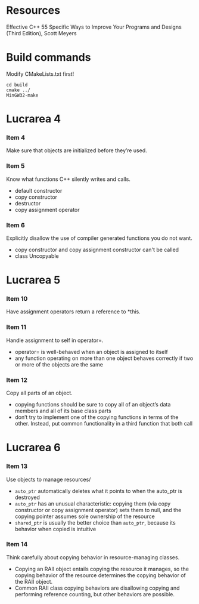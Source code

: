 # Resources
Effective C++ 55 Specific Ways to Improve Your Programs and Designs  (Third Edition), Scott Meyers

# Build commands
Modify CMakeLists.txt first!
```
cd build
cmake ../
MinGW32-make
```

# Lucrarea 4
### Item 4
Make sure that objects are initialized before they’re used.
### Item 5 
Know what functions C++ silently writes and calls.
* default constructor
* copy constructor
* destructor
* copy assignment operator
### Item 6
Explicitly disallow the use of compiler generated functions you do not want.
* copy constructor and copy assignment constructor can't be called
* class Uncopyable

# Lucrarea 5
### Item 10
Have assignment operators return a reference to *this.
### Item 11 
Handle assignment to self in operator=.
* operator= is well-behaved when an object is assigned to itself
* any function operating on more than one object behaves correctly if two or more of the objects are the same
### Item 12
Copy all parts of an object.
* copying functions should be sure to copy all of an object’s data members and all of its base class parts
* don’t try to implement one of the copying functions in terms of the other. Instead, put common functionality in a third function that both call

# Lucrarea 6
### Item 13
Use objects to manage resources/
* `auto_ptr` automatically deletes what it points to when the auto_ptr is destroyed
* `auto_ptr` has an unusual characteristic: copying them (via copy constructor or copy assignment operator) sets them to null, and the copying pointer assumes sole ownership of the resource
* `shared_ptr` is usually the better choice than `auto_ptr`, because its behavior when copied is intuitive
### Item 14
Think carefully about copying behavior in resource-managing classes.
* Copying an RAII object entails copying the resource it manages, so the copying behavior of the resource determines the copying behavior of the RAII object.
* Common RAII class copying behaviors are disallowing copying and performing reference counting, but other behaviors are possible.
